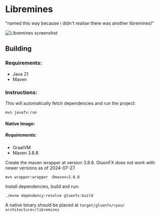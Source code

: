 # Libremines

"named this way because i didn't realise there was another libremines!"

![Libremines screenshot](https://github.com/user-attachments/assets/e0a4e551-afdf-4fc5-91c5-7ff45d36cb64)

## Building

### Requirements:
- Java 21
- Maven

### Instructions:

This will automatically fetch dependencies and run the project:

```shell
mvn javafx:run
```


#### Native Image:

##### Requirements:
- GraalVM
- Maven 3.8.8

Create the maven wrapper at version 3.8.8. GluonFX does not work with newer versions as of 2024-07-27.

```shell
mvn wrapper:wrapper -Dmaven=3.8.8
```

Install dependencies, build and run:

```shell
./mvnw dependency:resolve gluonfx:build
```

A native binary should be placed at `target/gluonfx/<your architecture>/libremines`
